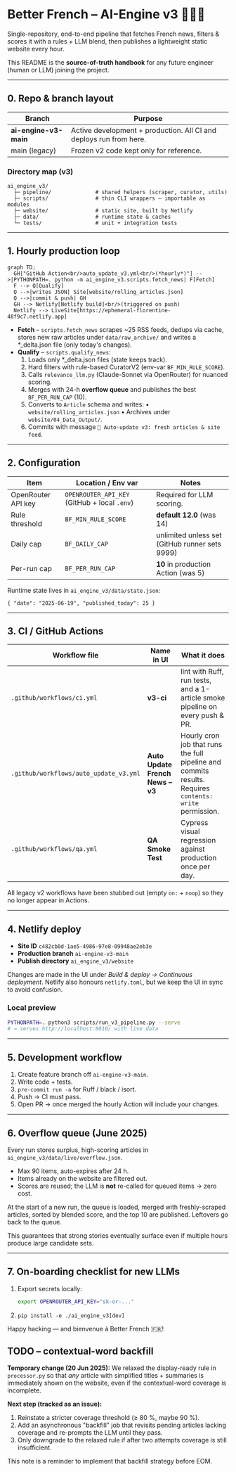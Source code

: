 # Better French – AI-Engine v3 🍷🇫🇷

Single-repository, end-to-end pipeline that fetches French news, filters & scores it with a rules + LLM blend, then publishes a lightweight static website every hour.

This README is the **source-of-truth handbook** for any future engineer (human or LLM) joining the project.

---
## 0.  Repo & branch layout

| Branch | Purpose |
|--------|---------|
| **ai-engine-v3-main** | Active development + production. All CI and deploys run from here. |
| main (legacy) | Frozen v2 code kept only for reference. |

### Directory map (v3)

```
ai_engine_v3/
  ├─ pipeline/              # shared helpers (scraper, curator, utils)
  ├─ scripts/               # thin CLI wrappers – importable as modules
  ├─ website/               # static site, built by Netlify
  ├─ data/                  # runtime state & caches
  └─ tests/                 # unit + integration tests
```

---
## 1.  Hourly production loop

```mermaid
graph TD;
  GH["GitHub Action<br/>auto_update_v3.yml<br/>(*hourly*)"] -->|PYTHONPATH=. python -m ai_engine_v3.scripts.fetch_news| F[Fetch]
  F --> Q[Qualify]
  Q -->|writes JSON| Site[website/rolling_articles.json]
  Q -->|commit & push| GH
  GH --> Netlify[Netlify build]<br/>(triggered on push)
  Netlify --> LiveSite[https://ephemeral-florentine-48f9c7.netlify.app]
```

* **Fetch** – `scripts.fetch_news` scrapes ~25 RSS feeds, dedups via cache, stores new raw articles under `data/raw_archive/` and writes a *_delta.json file (only today's changes).
* **Qualify** – `scripts.qualify_news`:
  1. Loads only *_delta.json files (state keeps track).
  2. Hard filters with rule-based CuratorV2 (env-var `BF_MIN_RULE_SCORE`).
  3. Calls `relevance_llm.py` (Claude-Sonnet via OpenRouter) for nuanced scoring.
  4. Merges with 24-h **overflow queue** and publishes the best `BF_PER_RUN_CAP` (10).
  5. Converts to `Article` schema and writes:
     • `website/rolling_articles.json`
     • Archives under `website/04_Data_Output/`.
  6. Commits with message `🤖 Auto-update v3: fresh articles & site feed`.

---
## 2.  Configuration

| Item | Location / Env var | Notes |
|------|-------------------|-------|
| OpenRouter API key | `OPENROUTER_API_KEY` (GitHub + local `.env`) | Required for LLM scoring. |
| Rule threshold | `BF_MIN_RULE_SCORE` | **default 12.0** (was 14) |
| Daily cap | `BF_DAILY_CAP` | unlimited unless set (GitHub runner sets 9999) |
| Per-run cap | `BF_PER_RUN_CAP` | **10** in production Action (was 5) |

Runtime state lives in `ai_engine_v3/data/state.json`:

```jsonc
{ "date": "2025-06-19", "published_today": 25 }
```

---
## 3.  CI / GitHub Actions

| Workflow file | Name in UI | What it does |
|---------------|-----------|--------------|
| `.github/workflows/ci.yml` | **v3-ci** | lint with Ruff, run tests, and a 1-article smoke pipeline on every push & PR. |
| `.github/workflows/auto_update_v3.yml` | **Auto Update French News – v3** | Hourly cron job that runs the full pipeline and commits results. Requires `contents: write` permission. |
| `.github/workflows/qa.yml` | **QA Smoke Test** | Cypress visual regression against production once per day. |

All legacy v2 workflows have been stubbed out (empty `on:` + `noop`) so they no longer appear in Actions.

---
## 4.  Netlify deploy

* **Site ID**  `c482cb0d-1ae5-4986-97e8-09948ae2eb3e`
* **Production branch**  `ai-engine-v3-main`
* **Publish directory**  `ai_engine_v3/website`

Changes are made in the UI under *Build & deploy → Continuous deployment*.  Netlify also honours `netlify.toml`, but we keep the UI in sync to avoid confusion.

### Local preview

```bash
PYTHONPATH=. python3 scripts/run_v3_pipeline.py --serve
# → serves http://localhost:8010/ with live data
```

---
## 5.  Development workflow

1. Create feature branch off `ai-engine-v3-main`.
2. Write code + tests.
3. `pre-commit run -a` for Ruff / black / isort.
4. Push → CI must pass.
5. Open PR → once merged the hourly Action will include your changes.

---
## 6.  Overflow queue (June 2025)

Every run stores surplus, high-scoring articles in `ai_engine_v3/data/live/overflow.json`.

* Max 90 items, auto-expires after 24 h.
* Items already on the website are filtered out.
* Scores are reused; the LLM is **not** re-called for queued items → zero cost.

At the start of a new run, the queue is loaded, merged with freshly-scraped
articles, sorted by blended score, and the top 10 are published.  Leftovers go
back to the queue.

This guarantees that strong stories eventually surface even if multiple hours
produce large candidate sets.

---
## 7.  On-boarding checklist for new LLMs

1. Export secrets locally:
   ```bash
   export OPENROUTER_API_KEY="sk-or-..."
   ```
2. `pip install -e ./ai_engine_v3[dev]`

Happy hacking — and bienvenue à Better French 🇫🇷!

## TODO – contextual-word backfill

**Temporary change (20 Jun 2025):**
We relaxed the display-ready rule in `processor.py` so that *any* article with
simplified titles + summaries is immediately shown on the website, even if the
contextual-word coverage is incomplete.

**Next step (tracked as an issue):**
1. Reinstate a stricter coverage threshold (≥ 80 %, maybe 90 %).
2. Add an asynchronous "backfill" job that revisits pending articles lacking
   coverage and re-prompts the LLM until they pass.
3. Only downgrade to the relaxed rule if after two attempts coverage is still
   insufficient.

This note is a reminder to implement that backfill strategy before EOM.